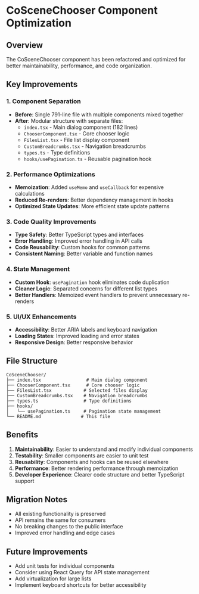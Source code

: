 # CoSceneChooser Component Optimization

## Overview

The CoSceneChooser component has been refactored and optimized for better maintainability, performance, and code organization.

## Key Improvements

### 1. **Component Separation**

- **Before**: Single 791-line file with multiple components mixed together
- **After**: Modular structure with separate files:
  - `index.tsx` - Main dialog component (182 lines)
  - `ChooserComponent.tsx` - Core chooser logic
  - `FilesList.tsx` - File list display component
  - `CustomBreadcrumbs.tsx` - Navigation breadcrumbs
  - `types.ts` - Type definitions
  - `hooks/usePagination.ts` - Reusable pagination hook

### 2. **Performance Optimizations**

- **Memoization**: Added `useMemo` and `useCallback` for expensive calculations
- **Reduced Re-renders**: Better dependency management in hooks
- **Optimized State Updates**: More efficient state update patterns

### 3. **Code Quality Improvements**

- **Type Safety**: Better TypeScript types and interfaces
- **Error Handling**: Improved error handling in API calls
- **Code Reusability**: Custom hooks for common patterns
- **Consistent Naming**: Better variable and function names

### 4. **State Management**

- **Custom Hook**: `usePagination` hook eliminates code duplication
- **Cleaner Logic**: Separated concerns for different list types
- **Better Handlers**: Memoized event handlers to prevent unnecessary re-renders

### 5. **UI/UX Enhancements**

- **Accessibility**: Better ARIA labels and keyboard navigation
- **Loading States**: Improved loading and error states
- **Responsive Design**: Better responsive behavior

## File Structure

```
CoSceneChooser/
├── index.tsx                 # Main dialog component
├── ChooserComponent.tsx      # Core chooser logic
├── FilesList.tsx            # Selected files display
├── CustomBreadcrumbs.tsx    # Navigation breadcrumbs
├── types.ts                 # Type definitions
├── hooks/
│   └── usePagination.ts     # Pagination state management
└── README.md               # This file
```

## Benefits

1. **Maintainability**: Easier to understand and modify individual components
2. **Testability**: Smaller components are easier to unit test
3. **Reusability**: Components and hooks can be reused elsewhere
4. **Performance**: Better rendering performance through memoization
5. **Developer Experience**: Clearer code structure and better TypeScript support

## Migration Notes

- All existing functionality is preserved
- API remains the same for consumers
- No breaking changes to the public interface
- Improved error handling and edge cases

## Future Improvements

- Add unit tests for individual components
- Consider using React Query for API state management
- Add virtualization for large lists
- Implement keyboard shortcuts for better accessibility
